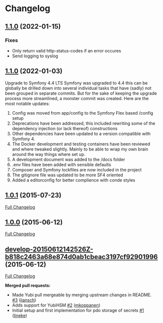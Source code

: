 # Changelog

## [1.1.0](https://github.com/SURFnet/oath-service-php/tree/1.2.0) (2022-01-15)

### Fixes

- Only return valid http-status-codes if an error occures
- Send logging to syslog

## [1.1.0](https://github.com/SURFnet/oath-service-php/tree/1.1.0) (2022-01-03)

Upgrade to Symfony 4.4 LTS
Symfony was upgraded to 4.4 this can be globally be drilled down into
several individual tasks that have (sadly) not been grouped in separate
commits. But for the sake of keeping the upgrade process more
streamlined, a monster commit was created. Here are the most notable
updates:

1. Config was moved from app/config to the Symfony Flex based /config setup
2. Deprecations have been addressed, this included rewriting some of the
   dependency injection (or lack thereof) constructions
3. Other dependencies have been updated to a version compatible with
   Symfony 4.
4. The Docker development and testing containers have been reviewed and
   where tweaked slightly. Mainly to be able to wrap my own brain around
   the way things where set up.
5. A development document was added to the /docs folder
6. .env files have been added with sensible defaults
7. Composer and Symfony lockfiles are now included in the project
8. The gitignore file was updated to be more SF4 oriented
9. Added a editorconfig for better complience with conde styles

## [1.0.1](https://github.com/SURFnet/oath-service-php/tree/1.0.1) (2015-07-23)

[Full Changelog](https://github.com/SURFnet/oath-service-php/compare/1.0.0-20150612142526Z-b818c2463a68e874d0ab1cbeac3197cf92901996...1.0.1)

## [1.0.0](https://github.com/SURFnet/oath-service-php/tree/1.0.0) (2015-06-12)

[Full Changelog](https://github.com/SURFnet/oath-service-php/compare/develop-20150612142526Z-b818c2463a68e874d0ab1cbeac3197cf92901996...1.0.0)

## [develop-20150612142526Z-b818c2463a68e874d0ab1cbeac3197cf92901996](https://github.com/SURFnet/oath-service-php/tree/develop-20150612142526Z-b818c2463a68e874d0ab1cbeac3197cf92901996) (2015-06-12)

[Full Changelog](https://github.com/SURFnet/oath-service-php/compare/de8de2d39301dd2aef9a67c337e32086f0a01273...develop-20150612142526Z-b818c2463a68e874d0ab1cbeac3197cf92901996)

**Merged pull requests:**

- Made Yubi pull mergeable by merging upstream changes in README. [\#3](https://github.com/SURFnet/oath-service-php/pull/3) ([ijansch](https://github.com/ijansch))
- Adds support for YubiHSM [\#2](https://github.com/SURFnet/oath-service-php/pull/2) ([mkoppanen](https://github.com/mkoppanen))
- Initial setup and first implementation for pdo storage of secrets [\#1](https://github.com/SURFnet/oath-service-php/pull/1) ([lineke](https://github.com/lineke))
